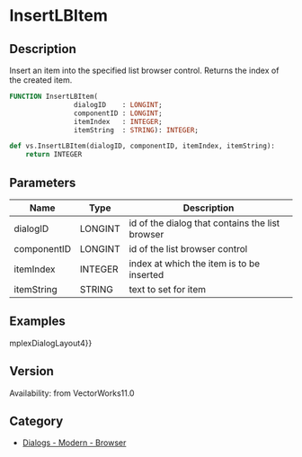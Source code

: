 # InsertLBItem

## Description
Insert an item into the specified list browser control. Returns the index of the created item.

```pascal
FUNCTION InsertLBItem(
				dialogID    : LONGINT;
				componentID : LONGINT;
				itemIndex   : INTEGER;
				itemString  : STRING): INTEGER;
```

```python
def vs.InsertLBItem(dialogID, componentID, itemIndex, itemString):
    return INTEGER
```

## Parameters
|Name|Type|Description|
|---|---|---|
|dialogID|LONGINT|id of the dialog that contains the list browser|
|componentID|LONGINT|id of the list browser control|
|itemIndex|INTEGER|index at which the item is to be inserted|
|itemString|STRING|text to set for item|

## Examples
mplexDialogLayout4}}

## Version
Availability: from VectorWorks11.0

## Category
* [Dialogs - Modern - Browser](../Categories/Dialogs%20-%20Modern%20-%20Browser.md)
